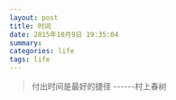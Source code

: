 ```yaml
---
layout: post
title: 时间
date: 2015年10月9日 19:35:04
summary:
categories: life
tags: life
---
```


> 付出时间是最好的捷径
>                  ------村上春树

